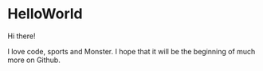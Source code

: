 # HelloWorld

Hi there!

I love code, sports and Monster. 
I hope that it will be the beginning of much more on Github.
